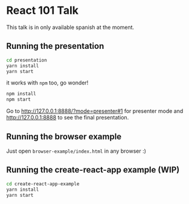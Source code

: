 # React 101 Talk

This talk is in only available spanish at the moment.

## Running the presentation

```bash
cd presentation
yarn install
yarn start
```

it works with `npm` too, go wonder!

```bash
npm install
npm start
```

Go to http://127.0.0.1:8888/?mode=presenter#1 for presenter mode and http://127.0.0.1:8888 to see the final presentation.

## Running the browser example

Just open `browser-example/index.html` in any browser :)

## Running the create-react-app example (WIP)

```bash
cd create-react-app-example
yarn install
yarn start
```